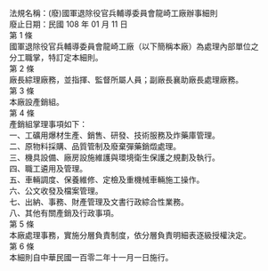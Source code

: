 法規名稱：(廢)國軍退除役官兵輔導委員會龍崎工廠辦事細則  
廢止日期：民國 108 年 01 月 11 日  
第 1 條  
國軍退除役官兵輔導委員會龍崎工廠（以下簡稱本廠）為處理內部單位之  
分工職掌，特訂定本細則。  
第 2 條  
廠長綜理廠務，並指揮、監督所屬人員；副廠長襄助廠長處理廠務。  
第 3 條  
本廠設產銷組。  
第 4 條  
產銷組掌理事項如下：  
一、工礦用爆材生產、銷售、研發、技術服務及炸藥庫管理。  
二、原物料採購、品質管制及廢棄彈藥銷燬處理。  
三、機具設備、廠房設施維護與環境衛生保護之規劃及執行。  
四、職工遴用及管理。  
五、車輛調度、保養維修、定檢及重機械車輛施工操作。  
六、公文收發及檔案管理。  
七、出納、事務、財產管理及文書行政綜合性業務。  
八、其他有關產銷及行政事項。  
第 5 條  
本廠處理事務，實施分層負責制度，依分層負責明細表逐級授權決定。  
第 6 條  
本細則自中華民國一百零二年十一月一日施行。  


